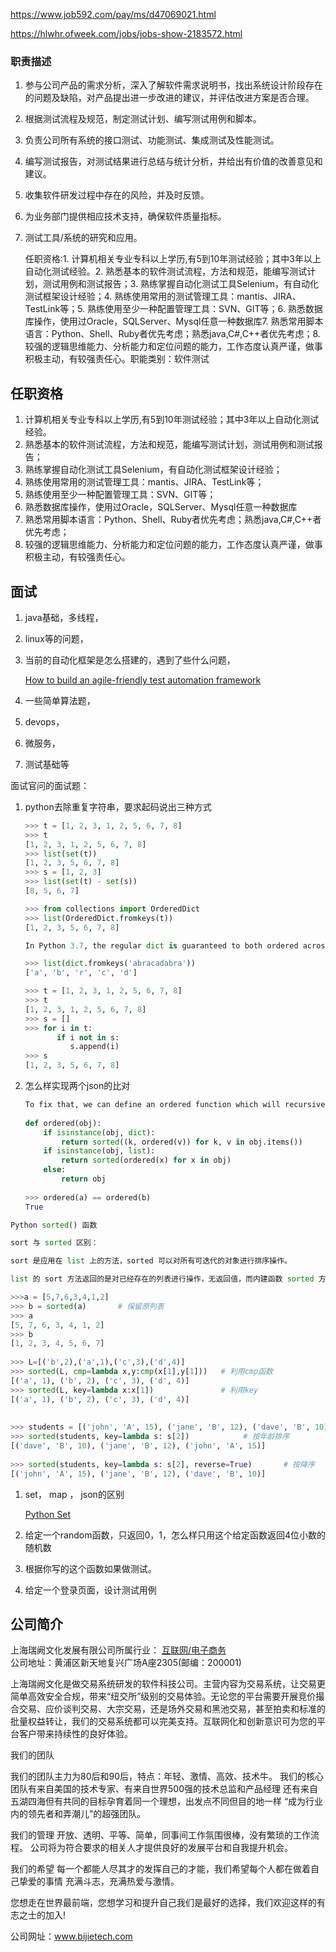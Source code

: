<https://www.job592.com/pay/ms/d47069021.html>

<https://hlwhr.ofweek.com/jobs/jobs-show-2183572.html>

### 职责描述

1. 参与公司产品的需求分析，深入了解软件需求说明书，找出系统设计阶段存在的问题及缺陷，对产品提出进一步改进的建议，并评估改进方案是否合理。

2. 根据测试流程及规范，制定测试计划、编写测试用例和脚本。

3. 负责公司所有系统的接口测试、功能测试、集成测试及性能测试。

4. 编写测试报告，对测试结果进行总结与统计分析，并给出有价值的改善意见和建议。

5. 收集软件研发过程中存在的风险，并及时反馈。

6. 为业务部门提供相应技术支持，确保软件质量指标。

7. 测试工具/系统的研究和应用。

   

   任职资格:1. 计算机相关专业专科以上学历,有5到10年测试经验；其中3年以上自动化测试经验。2. 熟悉基本的软件测试流程，方法和规范，能编写测试计划，测试用例和测试报告；3. 熟练掌握自动化测试工具Selenium，有自动化测试框架设计经验；4. 熟练使用常用的测试管理工具：mantis、JIRA、TestLink等；5. 熟练使用至少一种配置管理工具：SVN、GIT等；6. 熟悉数据库操作，使用过Oracle，SQLServer、Mysql任意一种数据库7. 熟悉常用脚本语言：Python、Shell、Ruby者优先考虑；熟悉java,C#,C++者优先考虑；8. 较强的逻辑思维能力、分析能力和定位问题的能力，工作态度认真严谨，做事积极主动，有较强责任心。职能类别：软件测试

## 任职资格

1. 计算机相关专业专科以上学历,有5到10年测试经验；其中3年以上自动化测试经验。
2. 熟悉基本的软件测试流程，方法和规范，能编写测试计划，测试用例和测试报告；
3. 熟练掌握自动化测试工具Selenium，有自动化测试框架设计经验；
4. 熟练使用常用的测试管理工具：mantis、JIRA、TestLink等；
5. 熟练使用至少一种配置管理工具：SVN、GIT等；
6. 熟悉数据库操作，使用过Oracle，SQLServer、Mysql任意一种数据库
7. 熟悉常用脚本语言：Python、Shell、Ruby者优先考虑；熟悉java,C#,C++者优先考虑；
8. 较强的逻辑思维能力、分析能力和定位问题的能力，工作态度认真严谨，做事积极主动，有较强责任心。



## 面试

1. java基础，多线程，

2. linux等的问题，

3. 当前的自动化框架是怎么搭建的，遇到了些什么问题，

   [How to build an agile-friendly test automation framework](<https://techbeacon.com/app-dev-testing/how-build-agile-friendly-test-automation-framework>)

4. 一些简单算法题，

5. devops，

6. 微服务，

7. 测试基础等 

面试官问的面试题：



1. python去除重复字符串，要求起码说出三种方式

   ```python
   >>> t = [1, 2, 3, 1, 2, 5, 6, 7, 8]
   >>> t
   [1, 2, 3, 1, 2, 5, 6, 7, 8]
   >>> list(set(t))
   [1, 2, 3, 5, 6, 7, 8]
   >>> s = [1, 2, 3]
   >>> list(set(t) - set(s))
   [8, 5, 6, 7]
   
   >>> from collections import OrderedDict
   >>> list(OrderedDict.fromkeys(t))
   [1, 2, 3, 5, 6, 7, 8]
   
   In Python 3.7, the regular dict is guaranteed to both ordered across all implementations. So, the shortest and fastest solution is:
   
   >>> list(dict.fromkeys('abracadabra'))
   ['a', 'b', 'r', 'c', 'd']
   
   >>> t = [1, 2, 3, 1, 2, 5, 6, 7, 8]
   >>> t
   [1, 2, 3, 1, 2, 5, 6, 7, 8]
   >>> s = []
   >>> for i in t:
          if i not in s:
             s.append(i)
   >>> s
   [1, 2, 3, 5, 6, 7, 8]
   ```

   

2. 怎么样实现两个json的比对

   ```python
   To fix that, we can define an ordered function which will recursively sort any lists it finds (and convert dictionaries to lists of (key, value) pairs so that they're orderable):
                                                                                         
   def ordered(obj):
       if isinstance(obj, dict):
           return sorted((k, ordered(v)) for k, v in obj.items())
       if isinstance(obj, list):
           return sorted(ordered(x) for x in obj)
       else:
           return obj
       
   >>> ordered(a) == ordered(b)
   True
   ```



```python
Python sorted() 函数

sort 与 sorted 区别：

sort 是应用在 list 上的方法，sorted 可以对所有可迭代的对象进行排序操作。

list 的 sort 方法返回的是对已经存在的列表进行操作，无返回值，而内建函数 sorted 方法返回的是一个新的 list，而不是在原来的基础上进行的操作。

>>>a = [5,7,6,3,4,1,2]
>>> b = sorted(a)       # 保留原列表
>>> a 
[5, 7, 6, 3, 4, 1, 2]
>>> b
[1, 2, 3, 4, 5, 6, 7]
 
>>> L=[('b',2),('a',1),('c',3),('d',4)]
>>> sorted(L, cmp=lambda x,y:cmp(x[1],y[1]))   # 利用cmp函数
[('a', 1), ('b', 2), ('c', 3), ('d', 4)]
>>> sorted(L, key=lambda x:x[1])               # 利用key
[('a', 1), ('b', 2), ('c', 3), ('d', 4)]
 
 
>>> students = [('john', 'A', 15), ('jane', 'B', 12), ('dave', 'B', 10)]
>>> sorted(students, key=lambda s: s[2])            # 按年龄排序
[('dave', 'B', 10), ('jane', 'B', 12), ('john', 'A', 15)]
 
>>> sorted(students, key=lambda s: s[2], reverse=True)       # 按降序
[('john', 'A', 15), ('jane', 'B', 12), ('dave', 'B', 10)]
```



1. set， map ， json的区别

   [Python Set](<https://www.datacamp.com/community/tutorials/sets-in-python>)

   

2. 给定一个random函数，只返回0，1，怎么样只用这个给定函数返回4位小数的随机数

3. 根据你写的这个函数如果做测试。

4. 给定一个登录页面，设计测试用例 





## 公司简介

上海瑞阙文化发展有限公司所属行业： [互联网/电子商务](http://hlwhr.ofweek.com/)   
公司地址：黄浦区新天地复兴广场A座2305(邮编：200001)

上海瑞阙文化是做交易系统研发的软件科技公司。主营内容为交易系统，让交易更简单高效安全合规，带来“纽交所”级别的交易体验。无论您的平台需要开展竞价撮合交易、应价谈判交易、大宗交易，还是场外交易和黑池交易，甚至拍卖和标准的批量权益转让，我们的交易系统都可以完美支持。互联网化和创新意识可为您的平台客户带来持续性的良好体验。

我们的团队

我们的团队主力为80后和90后，特点：年轻、激情、高效、技术牛。
我们的核心团队有来自美国的技术专家、有来自世界500强的技术总监和产品经理
还有来自五湖四海但有共同的目标孕育着同一个理想，出发点不同但目的地一样
“成为行业内的领先者和弄潮儿”的超强团队。

我们的管理
开放、透明、平等、简单，同事间工作氛围很棒，没有繁琐的工作流程。
公司将为符合要求的相关人才提供良好的发展平台和自我提升机会。

我们的希望
每一个都能人尽其才的发挥自己的才能，我们希望每个人都在做着自己挚爱的事情
充满斗志，充满热爱与激情。

您想走在世界最前端，您想学习和提升自己我们是最好的选择，我们欢迎这样的有志之士的加入!

公司网址：www.bijietech.com  



